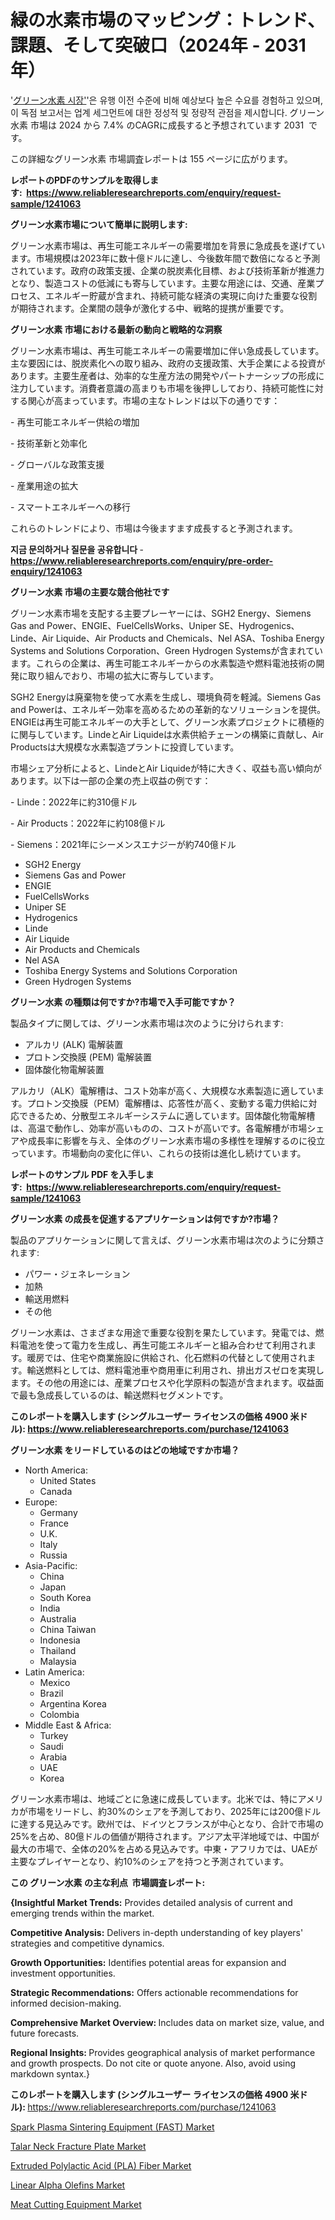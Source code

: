 <p><h1>緑の水素市場のマッピング：トレンド、課題、そして突破口（2024年 - 2031年）</h1></p><p>'<a href="https://www.reliableresearchreports.com/green-hydrogen-r1241063?utm_campaign=110&utm_medium=36&utm_source=Github&utm_content=ia&utm_term=26102024&utm_id=green-hydrogen">グリーン水素 시장'</a>'은 유행 이전 수준에 비해 예상보다 높은 수요를 경험하고 있으며, 이 독점 보고서는 업계 세그먼트에 대한 정성적 및 정량적 관점을 제시합니다. グリーン水素 市場は 2024 から 7.4% のCAGRに成長すると予想されています 2031&nbsp; です。</p>
<p>この詳細なグリーン水素 市場調査レポートは 155 ページに広がります。</p>
<p><strong>レポートのPDFのサンプルを取得します</strong><strong>:&nbsp;&nbsp;<a href="https://www.reliableresearchreports.com/enquiry/request-sample/1241063?utm_campaign=110&utm_medium=36&utm_source=Github&utm_content=ia&utm_term=26102024&utm_id=green-hydrogen">https://www.reliableresearchreports.com/enquiry/request-sample/1241063</a></strong></p>
<p><strong>グリーン水素市場について簡単に説明します:</strong></p>
<p><p>グリーン水素市場は、再生可能エネルギーの需要増加を背景に急成長を遂げています。市場規模は2023年に数十億ドルに達し、今後数年間で数倍になると予測されています。政府の政策支援、企業の脱炭素化目標、および技術革新が推進力となり、製造コストの低減にも寄与しています。主要な用途には、交通、産業プロセス、エネルギー貯蔵が含まれ、持続可能な経済の実現に向けた重要な役割が期待されます。企業間の競争が激化する中、戦略的提携が重要です。</p></p>
<p><strong>グリーン水素 市場における最新の動向と戦略的な洞察</strong></p>
<p><p>グリーン水素市場は、再生可能エネルギーの需要増加に伴い急成長しています。主な要因には、脱炭素化への取り組み、政府の支援政策、大手企業による投資があります。主要生産者は、効率的な生産方法の開発やパートナーシップの形成に注力しています。消費者意識の高まりも市場を後押ししており、持続可能性に対する関心が高まっています。市場の主なトレンドは以下の通りです：</p><p>- 再生可能エネルギー供給の増加</p><p>- 技術革新と効率化</p><p>- グローバルな政策支援</p><p>- 産業用途の拡大</p><p>- スマートエネルギーへの移行</p><p>これらのトレンドにより、市場は今後ますます成長すると予測されます。</p></p>
<p><strong>지금 문의하거나 질문을 공유합니다</strong><strong>&nbsp;</strong>-<strong><a href="https://www.reliableresearchreports.com/enquiry/pre-order-enquiry/1241063?utm_campaign=110&utm_medium=36&utm_source=Github&utm_content=ia&utm_term=26102024&utm_id=green-hydrogen">https://www.reliableresearchreports.com/enquiry/pre-order-enquiry/1241063</a></strong></p>
<p><strong>グリーン水素 市場の主要な競合他社です</strong></p>
<p><p>グリーン水素市場を支配する主要プレーヤーには、SGH2 Energy、Siemens Gas and Power、ENGIE、FuelCellsWorks、Uniper SE、Hydrogenics、Linde、Air Liquide、Air Products and Chemicals、Nel ASA、Toshiba Energy Systems and Solutions Corporation、Green Hydrogen Systemsが含まれています。これらの企業は、再生可能エネルギーからの水素製造や燃料電池技術の開発に取り組んでおり、市場の拡大に寄与しています。</p><p>SGH2 Energyは廃棄物を使って水素を生成し、環境負荷を軽減。Siemens Gas and Powerは、エネルギー効率を高めるための革新的なソリューションを提供。ENGIEは再生可能エネルギーの大手として、グリーン水素プロジェクトに積極的に関与しています。LindeとAir Liquideは水素供給チェーンの構築に貢献し、Air Productsは大規模な水素製造プラントに投資しています。 </p><p>市場シェア分析によると、LindeとAir Liquideが特に大きく、収益も高い傾向があります。以下は一部の企業の売上収益の例です：</p><p>- Linde：2022年に約310億ドル</p><p>- Air Products：2022年に約108億ドル</p><p>- Siemens：2021年にシーメンスエナジーが約740億ドル</p></p>
<p><ul><li>SGH2 Energy</li><li>Siemens Gas and Power</li><li>ENGIE</li><li>FuelCellsWorks</li><li>Uniper SE</li><li>Hydrogenics</li><li>Linde</li><li>Air Liquide</li><li>Air Products and Chemicals</li><li>Nel ASA</li><li>Toshiba Energy Systems and Solutions Corporation</li><li>Green Hydrogen Systems</li></ul></p>
<p><strong>グリーン水素 の種類は何ですか?市場で入手可能ですか？</strong></p>
<p>製品タイプに関しては、グリーン水素市場は次のように分けられます:</p>
<p><ul><li>アルカリ (ALK) 電解装置</li><li>プロトン交換膜 (PEM) 電解装置</li><li>固体酸化物電解装置</li></ul></p>
<p><p>アルカリ（ALK）電解槽は、コスト効率が高く、大規模な水素製造に適しています。プロトン交換膜（PEM）電解槽は、応答性が高く、変動する電力供給に対応できるため、分散型エネルギーシステムに適しています。固体酸化物電解槽は、高温で動作し、効率が高いものの、コストが高いです。各電解槽が市場シェアや成長率に影響を与え、全体のグリーン水素市場の多様性を理解するのに役立っています。市場動向の変化に伴い、これらの技術は進化し続けています。</p></p>
<p><strong>レポートのサンプル PDF を入手します:&nbsp;</strong><strong>&nbsp;<a href="https://www.reliableresearchreports.com/enquiry/request-sample/1241063?utm_campaign=110&utm_medium=36&utm_source=Github&utm_content=ia&utm_term=26102024&utm_id=green-hydrogen">https://www.reliableresearchreports.com/enquiry/request-sample/1241063</a></strong></p>
<p><strong>グリーン水素 の成長を促進するアプリケーションは何ですか?市場？</strong></p>
<p>製品のアプリケーションに関して言えば、グリーン水素市場は次のように分類されます:</p>
<p><ul><li>パワー・ジェネレーション</li><li>加熱</li><li>輸送用燃料</li><li>その他</li></ul></p>
<p><p>グリーン水素は、さまざまな用途で重要な役割を果たしています。発電では、燃料電池を使って電力を生成し、再生可能エネルギーと組み合わせて利用されます。暖房では、住宅や商業施設に供給され、化石燃料の代替として使用されます。輸送燃料としては、燃料電池車や商用車に利用され、排出ガスゼロを実現します。その他の用途には、産業プロセスや化学原料の製造が含まれます。収益面で最も急成長しているのは、輸送燃料セグメントです。</p></p>
<p><strong>このレポートを購入します (シングルユーザー ライセンスの価格 4900 米ドル):</strong><strong>&nbsp;<a href="https://www.reliableresearchreports.com/purchase/1241063?utm_campaign=110&utm_medium=36&utm_source=Github&utm_content=ia&utm_term=26102024&utm_id=green-hydrogen">https://www.reliableresearchreports.com/purchase/1241063</a></strong></p>
<p><strong>グリーン水素 をリードしているのはどの地域ですか市場？</strong></p>
<p><ul>
    <li>
        North America:
        <ul>
            <li>United States</li>
            <li>Canada</li>
        </ul>
    </li>
    <li>
        Europe:
        <ul>
            <li>Germany</li>
            <li>France</li>
            <li>U.K.</li>
            <li>Italy</li>
            <li>Russia</li>
        </ul>
    </li>
    <li>
        Asia-Pacific:
        <ul>
            <li>China</li>
            <li>Japan</li>
            <li>South Korea</li>
            <li>India</li>
            <li>Australia</li>
            <li>China Taiwan</li>
            <li>Indonesia</li>
            <li>Thailand</li>
            <li>Malaysia</li>
        </ul>
    </li>
    <li>
        Latin America:
        <ul>
            <li>Mexico</li>
            <li>Brazil</li>
            <li>Argentina Korea</li>
            <li>Colombia</li>
        </ul>
    </li>
    <li>
        Middle East & Africa:
        <ul>
            <li>Turkey</li>
            <li>Saudi</li>
            <li>Arabia</li>
            <li>UAE</li>
            <li>Korea</li>
        </ul>
    </li>
    </ul></p>
<p><p>グリーン水素市場は、地域ごとに急速に成長しています。北米では、特にアメリカが市場をリードし、約30%のシェアを予測しており、2025年には200億ドルに達する見込みです。欧州では、ドイツとフランスが中心となり、合計で市場の25%を占め、80億ドルの価値が期待されます。アジア太平洋地域では、中国が最大の市場で、全体の20%を占める見込みです。中東・アフリカでは、UAEが主要なプレイヤーとなり、約10%のシェアを持つと予測されています。</p></p>
<p><strong>この グリーン水素 の主な利点&nbsp; 市場調査レポート:</strong></p>
<p><strong>{Insightful Market Trends:</strong> Provides detailed analysis of current and emerging trends within the market.</p>
<p><strong>Competitive Analysis:</strong> Delivers in-depth understanding of key players' strategies and competitive dynamics.</p>
<p><strong>Growth Opportunities:</strong> Identifies potential areas for expansion and investment opportunities.</p>
<p><strong>Strategic Recommendations:</strong> Offers actionable recommendations for informed decision-making.</p>
<p><strong>Comprehensive Market Overview: </strong>Includes data on market size, value, and future forecasts.</p>
<p><strong>Regional Insights: </strong>Provides geographical analysis of market performance and growth prospects. Do not cite or quote anyone. Also, avoid using markdown syntax.}</p>
<p><strong>このレポートを購入します (シングルユーザー ライセンスの価格 4900 米ドル):&nbsp;</strong><a href="https://www.reliableresearchreports.com/purchase/1241063?utm_campaign=110&utm_medium=36&utm_source=Github&utm_content=ia&utm_term=26102024&utm_id=green-hydrogen">https://www.reliableresearchreports.com/purchase/1241063</a></p>
<p><p><a href="https://www.linkedin.com/pulse/spark-plasma-sintering-equipment-fast-market-forecast-global-aagqf?utm_campaign=110&utm_medium=36&utm_source=Github&utm_content=ia&utm_term=26102024&utm_id=green-hydrogen">Spark Plasma Sintering Equipment (FAST) Market</a></p><p><a href="https://www.linkedin.com/pulse/talar-neck-fracture-plate-market-global-insights-sales-etfsc?utm_campaign=110&utm_medium=36&utm_source=Github&utm_content=ia&utm_term=26102024&utm_id=green-hydrogen">Talar Neck Fracture Plate Market</a></p><p><a href="https://github.com/kathiestrine5ty/Market-Research-Report-List-1/blob/main/extruded-polylactic-acid-pla-fiber-market.md?utm_campaign=110&utm_medium=36&utm_source=Github&utm_content=ia&utm_term=26102024&utm_id=green-hydrogen">Extruded Polylactic Acid (PLA) Fiber Market</a></p><p><a href="https://github.com/HeatherFernandez476/Market-Research-Report-List-1/blob/main/linear-alpha-olefins-market.md?utm_campaign=110&utm_medium=36&utm_source=Github&utm_content=ia&utm_term=26102024&utm_id=green-hydrogen">Linear Alpha Olefins Market</a></p><p><a href="https://issuu.com/reportprime-2/docs/meat-cutting-equipment-market-size-_baece3d9b8c4b8?utm_campaign=110&utm_medium=36&utm_source=Github&utm_content=ia&utm_term=26102024&utm_id=green-hydrogen">Meat Cutting Equipment Market</a></p></p>
<p>&nbsp;</p>